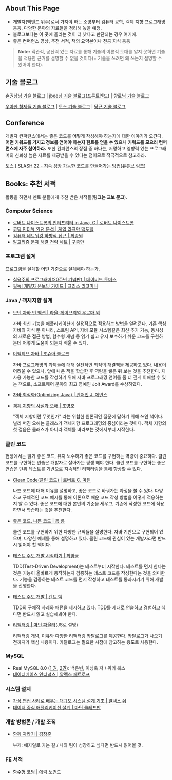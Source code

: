## About This Page

- 개발자(백엔드 위주)로서 가져야 하는 소양부터 컴퓨터 공학, 객체 지향 프로그래밍 등등. 다양한 분야의 자료들을 정리해 놓을 예정.
- 블로그보다는 이 곳에 올리는 것이 더 낫다고 판단되는 경우 여기에.
- 좋은 컨퍼런스 영상, 추천 서적, 책의 요약본이나 전공 지식 등등

> **Note:** 객관적, 공신력 있는 자료를 통해 기술의 이론적 토대를 알지 못하면 기술을 적용한 근거를 설명할 수 없을 것이다(= 기술을 쓰려면 왜 쓰는지 설명할 수 있어야 한다).

## 기술 블로그

[손권남님 기술 블로그](https://kwonnam.pe.kr/wiki/root) | [jbee님 기술 블로그(프론트엔드)](https://blog.jbee.io/Home) | [향로님 기술 블로그](https://jojoldu.tistory.com/)

[우아한 형제들 기술 블로그](https://techblog.woowahan.com/) | [토스 기술 블로그](https://toss.tech/) | [당근 기술 블로그](https://medium.com/daangn)

## Conference

개발자 컨퍼런스에서는 좋은 코드를 어떻게 작성해야 하는지에 대한 이야기가 오간다. **어떤 키워드를 가지고 정보를 얻어야 하는지 힌트를 얻을 수 있으니 키워드를 모으러 컨퍼런스에 자주 참여하라.** 또한 컨퍼런스의 장점 중 하나는, 저명하고 영향력 있는 프로그래머의 신뢰성 높은 자료를 제공받을 수 있다는 점이므로 적극적으로 참고하라.

[토스ㅣSLASH 22 - 지속 성장 가능한 코드를 만들어가는 방법(유튜브 링크)](https://www.youtube.com/watch?v=RVO02Z1dLF8)

## Books: 추천 서적

활동을 하면서 멘토 분들에게 추천 받은 서적들(**링크는 교보 문고**).

### Computer Science

- [로버트 나이스트롬의 인터프리터 in Java, C | 로버트 나이스트롬](https://product.kyobobook.co.kr/detail/S000211521372)
- [코딩 인터뷰 완전 분석 | 게일 라크만 맥도웰](https://product.kyobobook.co.kr/detail/S000001033111)
- [컴퓨터 네트워킹 하향식 접근 | 최종원](https://product.kyobobook.co.kr/detail/S000061694627)
- [알고리즘 문제 해결 전략 세트 | 구종만](https://product.kyobobook.co.kr/detail/S000001032946)

### 프로그램 설계

프로그램을 설계할  어떤 기준으로 설계해야 하는가.

- [실용주의 프로그래머(20주년 기념판) | 데이비드 토머스](https://product.kyobobook.co.kr/detail/S000001033128)
- [필독! 개발자 온보딩 가이드 | 크리스 리코미니](https://product.kyobobook.co.kr/detail/S000202318866)

### Java / 객체지향 설계

- [모던 자바 인 액션 | 라울-게이브리얼 우르마 외](https://product.kyobobook.co.kr/detail/S000001810171)

	자바 최신 기능을 애플리케이션에 실용적으로 적용하는 방법을 알려준다. 기존 핵심 자바의 지식 뿐 아니라, 스트림 API, 자바 모듈 시스템같은 최신 추가 기능, 동시성의 새로운 접근 방법, 함수형 개념 등 읽기 쉽고 유지 보수하기 쉬운 코드를 구현하는데 어떻게 도움이 되는지 배울 수 있다.
- [이펙티브 자바 | 조슈아 블로크](https://product.kyobobook.co.kr/detail/S000001033066)

	자바 프로그래밍의 과제들에 대해 실전적인 최적의 해결책을 제공하고 있다. 내용이 어려울 수 있으나, 앞에 나온 책을 학습한 후 역량을 쌓은 뒤 보는 것을 추천한다. 재사용 가능한 코드를 작성하기 위해 자바 프로그래밍 언어를 좀 더 깊게 이해할 수 있는 책으로, 소프트웨어 분야의 최고 영예인 Jolt Award를 수상하였다.
- [자바 최적화(Optimizing Java) | 벤저민 J. 에번스](https://product.kyobobook.co.kr/detail/S000001810148)
- [객체 지향의 사실과 오해 | 조영호](https://product.kyobobook.co.kr/detail/S000001628109)

	"객체 지향이란 무엇인가" 라는 위험한 원론적인 질문에 답하기 위해 쓰인 책이다. 널리 퍼진 오해는 클래스가 객체지향 프로그래밍의 중심이라는 것이다. 객체 지향의 첫 걸음은 클래스가 아니라 객체를 바라보는 것에서부터 시작한다.

### 클린 코드

현장에서는 읽기 좋은 코드, 유지 보수하기 좋은 코드를 구현하는 역량이 중요하다. 클린 코드를 구현하는 연습은 개발자로 살아가는 평생 해야 한다. 클린 코드를 구현하는 좋은 연습은 단위 테스트를 기반으로 지속적인 리팩터링을 통해 향상할 수 있다.

- [Clean Code(클린 코드) | 로버트 C. 마틴](https://product.kyobobook.co.kr/detail/S000001032980)

	 나쁜 코드에 대해 이유를 설명하고, 좋은 코드로 바꿔가는 과정을 볼 수 있다. 다양하고 구체적인 코드 예시를 통해 이론으로 배운 코드 작성 방법을 어떻게 적용하는지 알 수 있다. 좋은 코드에 대한 본인의 기준을 세우고, 기존에 작성한 코드에 적용하면서 학습하는 것을 추천한다.
- [좋은 코드, 나쁜 코드 | 톰 롱](https://product.kyobobook.co.kr/detail/S000061353995)

	클린 코드를 구현하기 위한 다양한 규칙들을 설명한다. 자바 기반으로 구현되어 있으며, 다양한 예제를 통해 설명하고 있다. 클린 코드에 관심이 있는 개발자라면 반드시 읽어야 할 책이다.
- [테스트 주도 개발 시작하기 | 최범균](https://product.kyobobook.co.kr/detail/S000001248962)

	TDD(Test-Driven Development)는 테스트부터 시작한다. 테스트를 먼저 한다는 것은 기능이 올바르게 동작하는지 검증하는 테스트 코드를 작성한다는 것을 의미한다. 기능을 검증하는 테스트 코드를 먼저 작성하고 테스트를 통과시키기 위해 개발을 진행한다.
- [테스트 주도 개발 | 켄트 벡](https://product.kyobobook.co.kr/detail/S000001032985)

	TDD의 구체적 사례와 패턴을 제시하고 있다. TDD를 제대로 연습하고 경험하고 싶다면 반드시 읽고 실습해봐야 한다.
- [리팩터링 | 마틴 파울러](https://product.kyobobook.co.kr/detail/S000001810241)(JS로 설명)

	리팩터링 개념, 이유와 다양한 리팩터링 카탈로그를 제공한다. 카탈로그가 나오기 전까지가 핵심 내용이다. 카탈로그는 필요한 시점에 참고하는 용도로 사용한다.

### MySQL

- Real MySQL 8.0 ([1 권](https://product.kyobobook.co.kr/detail/S000001766482), [2권](https://product.kyobobook.co.kr/detail/S000001766483)): 백은빈, 이성욱 저 / 위키 북스
- [데이터베이스 인터널스 | 알렉스 페트로프](https://product.kyobobook.co.kr/detail/S000001804998)

### 시스템 설계

- [가상 면접 사례로 배우는 대규모 시스템 설계 기초 | 알렉스 쉬](https://product.kyobobook.co.kr/detail/S000001033116)
- [데이터 중심 애플리케이션 설계 | 마틴 클레프만](https://product.kyobobook.co.kr/detail/S000001766328)

### 개발 방법론 / 개발 조직

- [함께 자라기 | 김창준](https://product.kyobobook.co.kr/detail/S000001033071)

	부제: 애자일로 가는 길 / 나와 팀이 성장하고 싶다면 반드시 읽어볼 것.


### FE 서적
- [함수형 코딩 | 에릭 노먼드](https://product.kyobobook.co.kr/detail/S000001952246)